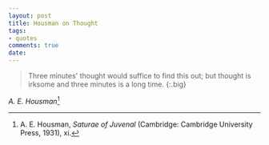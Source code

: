 ```yaml
---
layout: post
title: Housman on Thought
tags:
- quotes
comments: true
date: 
---
```


>Three minutes' thought would suffice to find this out; but thought is irksome and three minutes is a long time.
{:.big}

<cite>A. E. Housman</cite>[^1]

[^1]: A. E. Housman, *Saturae of Juvenal* (Cambridge: Cambridge University Press, 1931), xi.
